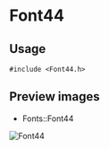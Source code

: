 Font44
==========

Usage
------

    #include <Font44.h>

Preview images
--------------
* Fonts::Font44 

![Font44](https://raw.githubusercontent.com/DisplayCore/Font44/master/Preview/Font44.png)

